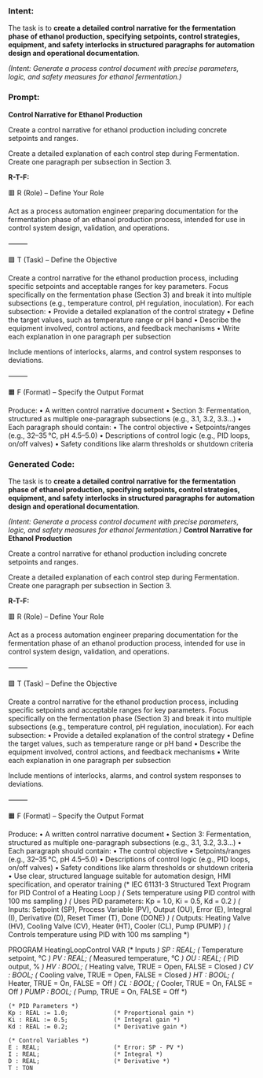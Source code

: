 ### Intent:
The task is to **create a detailed control narrative for the fermentation phase of ethanol production, specifying setpoints, control strategies, equipment, and safety interlocks in structured paragraphs for automation design and operational documentation**.  

*(Intent: Generate a process control document with precise parameters, logic, and safety measures for ethanol fermentation.)*

### Prompt:
**Control Narrative for Ethanol Production**

Create a control narrative for ethanol production including concrete setpoints and ranges.

Create a detailed explanation of each control step during Fermentation. Create one paragraph per subsection in Section 3.

**R-T-F:**

🟥 R (Role) – Define Your Role

Act as a process automation engineer preparing documentation for the fermentation phase of an ethanol production process, intended for use in control system design, validation, and operations.

⸻

🟩 T (Task) – Define the Objective

Create a control narrative for the ethanol production process, including specific setpoints and acceptable ranges for key parameters.
Focus specifically on the fermentation phase (Section 3) and break it into multiple subsections (e.g., temperature control, pH regulation, inoculation).
For each subsection:
	•	Provide a detailed explanation of the control strategy
	•	Define the target values, such as temperature range or pH band
	•	Describe the equipment involved, control actions, and feedback mechanisms
	•	Write each explanation in one paragraph per subsection

Include mentions of interlocks, alarms, and control system responses to deviations.

⸻

🟧 F (Format) – Specify the Output Format

Produce:
	•	A written control narrative document
	•	Section 3: Fermentation, structured as multiple one-paragraph subsections (e.g., 3.1, 3.2, 3.3…)
	•	Each paragraph should contain:
	•	The control objective
	•	Setpoints/ranges (e.g., 32–35 °C, pH 4.5–5.0)
	•	Descriptions of control logic (e.g., PID loops, on/off valves)
	•	Safety conditions like alarm thresholds or shutdown criteria

### Generated Code:
The task is to **create a detailed control narrative for the fermentation phase of ethanol production, specifying setpoints, control strategies, equipment, and safety interlocks in structured paragraphs for automation design and operational documentation**.  

*(Intent: Generate a process control document with precise parameters, logic, and safety measures for ethanol fermentation.)*
**Control Narrative for Ethanol Production**

Create a control narrative for ethanol production including concrete setpoints and ranges.

Create a detailed explanation of each control step during Fermentation. Create one paragraph per subsection in Section 3.

**R-T-F:**

🟥 R (Role) – Define Your Role

Act as a process automation engineer preparing documentation for the fermentation phase of an ethanol production process, intended for use in control system design, validation, and operations.

⸻

🟩 T (Task) – Define the Objective

Create a control narrative for the ethanol production process, including specific setpoints and acceptable ranges for key parameters.
Focus specifically on the fermentation phase (Section 3) and break it into multiple subsections (e.g., temperature control, pH regulation, inoculation).
For each subsection:
	•	Provide a detailed explanation of the control strategy
	•	Define the target values, such as temperature range or pH band
	•	Describe the equipment involved, control actions, and feedback mechanisms
	•	Write each explanation in one paragraph per subsection

Include mentions of interlocks, alarms, and control system responses to deviations.

⸻

🟧 F (Format) – Specify the Output Format

Produce:
	•	A written control narrative document
	•	Section 3: Fermentation, structured as multiple one-paragraph subsections (e.g., 3.1, 3.2, 3.3…)
	•	Each paragraph should contain:
	•	The control objective
	•	Setpoints/ranges (e.g., 32–35 °C, pH 4.5–5.0)
	•	Descriptions of control logic (e.g., PID loops, on/off valves)
	•	Safety conditions like alarm thresholds or shutdown criteria
	•	Use clear, structured language suitable for automation design, HMI specification, and operator training
(* IEC 61131-3 Structured Text Program for PID Control of a Heating Loop *)
(* Sets temperature using PID control with 100 ms sampling *)
(* Uses PID parameters: Kp = 1.0, Ki = 0.5, Kd = 0.2 *)
(* Inputs: Setpoint (SP), Process Variable (PV), Output (OU), Error (E), Integral (I), Derivative (D), Reset Timer (T), Done (DONE) *)
(* Outputs: Heating Valve (HV), Cooling Valve (CV), Heater (HT), Cooler (CL), Pump (PUMP) *)
(* Controls temperature using PID with 100 ms sampling *)

PROGRAM HeatingLoopControl
VAR
    (* Inputs *)
    SP : REAL;                    (* Temperature setpoint, °C *)
    PV : REAL;                    (* Measured temperature, °C *)
    OU : REAL;                    (* PID output, % *)
    HV : BOOL;                    (* Heating valve, TRUE = Open, FALSE = Closed *)
    CV : BOOL;                    (* Cooling valve, TRUE = Open, FALSE = Closed *)
    HT : BOOL;                    (* Heater, TRUE = On, FALSE = Off *)
    CL : BOOL;                    (* Cooler, TRUE = On, FALSE = Off *)
    PUMP : BOOL;                  (* Pump, TRUE = On, FALSE = Off *)
    
    (* PID Parameters *)
    Kp : REAL := 1.0;             (* Proportional gain *)
    Ki : REAL := 0.5;             (* Integral gain *)
    Kd : REAL := 0.2;             (* Derivative gain *)
    
    (* Control Variables *)
    E : REAL;                     (* Error: SP - PV *)
    I : REAL;                     (* Integral *)
    D : REAL;                     (* Derivative *)
    T : TON
